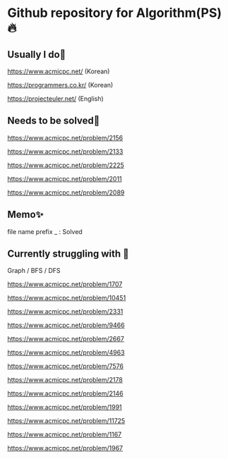 # Github repository for Algorithm(PS)🔥

## Usually I do🎃

https://www.acmicpc.net/ (Korean)

https://programmers.co.kr/ (Korean)

https://projecteuler.net/ (English)

## Needs to be solved💎

https://www.acmicpc.net/problem/2156

https://www.acmicpc.net/problem/2133

https://www.acmicpc.net/problem/2225

https://www.acmicpc.net/problem/2011

https://www.acmicpc.net/problem/2089

## Memo✨

file name prefix \_ : Solved

## Currently struggling with 🚢

Graph / BFS / DFS

https://www.acmicpc.net/problem/1707

https://www.acmicpc.net/problem/10451

https://www.acmicpc.net/problem/2331

https://www.acmicpc.net/problem/9466

https://www.acmicpc.net/problem/2667

https://www.acmicpc.net/problem/4963

https://www.acmicpc.net/problem/7576

https://www.acmicpc.net/problem/2178

https://www.acmicpc.net/problem/2146

https://www.acmicpc.net/problem/1991

https://www.acmicpc.net/problem/11725

https://www.acmicpc.net/problem/1167

https://www.acmicpc.net/problem/1967
